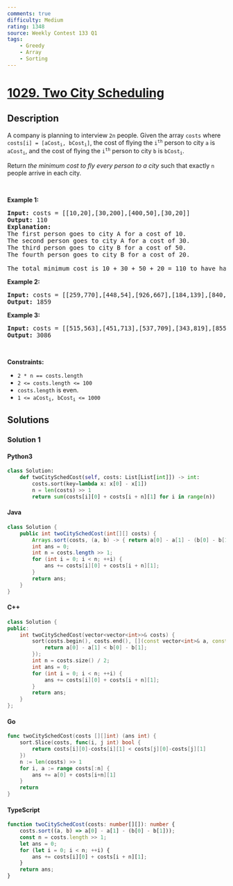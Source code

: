 ```yaml
---
comments: true
difficulty: Medium
rating: 1348
source: Weekly Contest 133 Q1
tags:
    - Greedy
    - Array
    - Sorting
---
```


<!-- problem:start -->

# [1029. Two City Scheduling](https://leetcode.com/problems/two-city-scheduling)

## Description

<!-- description:start -->

<p>A company is planning to interview <code>2n</code> people. Given the array <code>costs</code> where <code>costs[i] = [aCost<sub>i</sub>, bCost<sub>i</sub>]</code>,&nbsp;the cost of flying the <code>i<sup>th</sup></code> person to city <code>a</code> is <code>aCost<sub>i</sub></code>, and the cost of flying the <code>i<sup>th</sup></code> person to city <code>b</code> is <code>bCost<sub>i</sub></code>.</p>

<p>Return <em>the minimum cost to fly every person to a city</em> such that exactly <code>n</code> people arrive in each city.</p>

<p>&nbsp;</p>
<p><strong class="example">Example 1:</strong></p>

<pre>
<strong>Input:</strong> costs = [[10,20],[30,200],[400,50],[30,20]]
<strong>Output:</strong> 110
<strong>Explanation: </strong>
The first person goes to city A for a cost of 10.
The second person goes to city A for a cost of 30.
The third person goes to city B for a cost of 50.
The fourth person goes to city B for a cost of 20.

The total minimum cost is 10 + 30 + 50 + 20 = 110 to have half the people interviewing in each city.
</pre>

<p><strong class="example">Example 2:</strong></p>

<pre>
<strong>Input:</strong> costs = [[259,770],[448,54],[926,667],[184,139],[840,118],[577,469]]
<strong>Output:</strong> 1859
</pre>

<p><strong class="example">Example 3:</strong></p>

<pre>
<strong>Input:</strong> costs = [[515,563],[451,713],[537,709],[343,819],[855,779],[457,60],[650,359],[631,42]]
<strong>Output:</strong> 3086
</pre>

<p>&nbsp;</p>
<p><strong>Constraints:</strong></p>

<ul>
	<li><code>2 * n == costs.length</code></li>
	<li><code>2 &lt;= costs.length &lt;= 100</code></li>
	<li><code>costs.length</code> is even.</li>
	<li><code>1 &lt;= aCost<sub>i</sub>, bCost<sub>i</sub> &lt;= 1000</code></li>
</ul>

<!-- description:end -->

## Solutions

<!-- solution:start -->

### Solution 1

<!-- tabs:start -->

#### Python3

```python
class Solution:
    def twoCitySchedCost(self, costs: List[List[int]]) -> int:
        costs.sort(key=lambda x: x[0] - x[1])
        n = len(costs) >> 1
        return sum(costs[i][0] + costs[i + n][1] for i in range(n))
```

#### Java

```java
class Solution {
    public int twoCitySchedCost(int[][] costs) {
        Arrays.sort(costs, (a, b) -> { return a[0] - a[1] - (b[0] - b[1]); });
        int ans = 0;
        int n = costs.length >> 1;
        for (int i = 0; i < n; ++i) {
            ans += costs[i][0] + costs[i + n][1];
        }
        return ans;
    }
}
```

#### C++

```cpp
class Solution {
public:
    int twoCitySchedCost(vector<vector<int>>& costs) {
        sort(costs.begin(), costs.end(), [](const vector<int>& a, const vector<int>& b) {
            return a[0] - a[1] < b[0] - b[1];
        });
        int n = costs.size() / 2;
        int ans = 0;
        for (int i = 0; i < n; ++i) {
            ans += costs[i][0] + costs[i + n][1];
        }
        return ans;
    }
};
```

#### Go

```go
func twoCitySchedCost(costs [][]int) (ans int) {
	sort.Slice(costs, func(i, j int) bool {
		return costs[i][0]-costs[i][1] < costs[j][0]-costs[j][1]
	})
	n := len(costs) >> 1
	for i, a := range costs[:n] {
		ans += a[0] + costs[i+n][1]
	}
	return
}
```

#### TypeScript

```ts
function twoCitySchedCost(costs: number[][]): number {
    costs.sort((a, b) => a[0] - a[1] - (b[0] - b[1]));
    const n = costs.length >> 1;
    let ans = 0;
    for (let i = 0; i < n; ++i) {
        ans += costs[i][0] + costs[i + n][1];
    }
    return ans;
}
```

<!-- tabs:end -->

<!-- solution:end -->

<!-- problem:end -->
